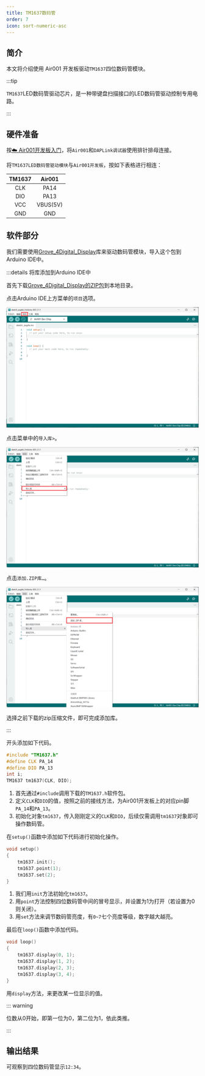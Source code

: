 ```yaml
---
title: TM1637数码管
order: 7
icon: sort-numeric-asc
---
```

## 简介

本文将介绍使用 Air001 开发板驱动`TM1637`四位数码管模块。

:::tip

`TM1637`LED数码管驱动芯片，是一种带键盘扫描接口的LED数码管驱动控制专用电路。

:::

## 硬件准备

按[☁️ Air001开发板入门](/tutorial-advanced/Air001_start.html)，将`Air001`和`DAPLink调试器`使用排针排母连接。

将`TM1637LED数码管驱动模块`与`Air001开发板`，按如下表格进行相连：

| TM1637 |  Air001  |
| :----: | :------: |
|  CLK   |   PA14   |
|  DIO   |   PA13   |
|  VCC   | VBUS(5V) |
|  GND   |   GND    |

## 软件部分

我们需要使用[Grove_4Digital_Display](https://github.com/Seeed-Studio/Grove_4Digital_Display)库来驱动数码管模块，导入这个包到Arduino IDE中。

:::details 将库添加到Arduino IDE中

首先下载[Grove_4Digital_Display的ZIP包](https://github.com/Seeed-Studio/Grove_4Digital_Display/archive/master.zip)到本地目录。

点击Arduino IDE上方菜单的`项目`选项。

![](img/im1.png)

点击菜单中的`导入库>`。

![](img/im2.png)

点击`添加.ZIP库…`。

![](img/im3.png)

选择之前下载的zip压缩文件，即可完成添加库。

:::

开头添加如下代码。

```cpp
#include "TM1637.h"
#define CLK PA_14
#define DIO PA_13
int i;
TM1637 tm1637(CLK, DIO);
```

1. 首先通过`#include`调用下载的`TM1637.h`软件包。
1. 定义`CLK`和`DIO`的值，按照之前的接线方法，为Air001开发板上的对应pin脚`PA_14`和`PA_13`。
1. 初始化对象`tm1637`，传入刚刚定义的`CLK`和`DIO`，后续仅需调用`tm1637`对象即可操作数码管。

在`setup()`函数中添加如下代码进行初始化操作。

```cpp
void setup()
{
    tm1637.init();
    tm1637.point(1);
    tm1637.set(2);
}
```

1. 我们用`init`方法初始化`tm1637`。
2. 用`point`方法控制四位数码管中间的冒号显示，并设置为1为打开（若设置为0则关闭）。
3. 用`set`方法来调节数码管亮度，有`0~7`七个亮度等级，数字越大越亮。

最后在`loop()`函数中添加代码。

```cpp
void loop() 
{
    tm1637.display(0, 1);
    tm1637.display(1, 2);
    tm1637.display(2, 3);
    tm1637.display(3, 4);
}
```

用`display`方法，来更改某一位显示的值。

::: warning

位数从0开始，即第一位为0，第二位为1，依此类推。

:::

## 输出结果

可观察到四位数码管显示`12:34`。
